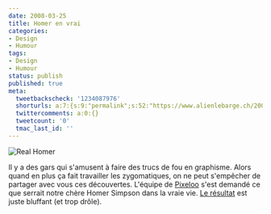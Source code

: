 ```yaml
---
date: 2008-03-25
title: Homer en vrai
categories:
- Design
- Humour
tags:
- Design
- Humour
status: publish
published: true
meta:
  tweetbackscheck: '1234087976'
  shorturls: a:7:{s:9:"permalink";s:52:"https://www.alienlebarge.ch/2008/03/25/homer-en-vrai/";s:7:"tinyurl";s:25:"https://tinyurl.com/acvzkp";s:4:"isgd";s:17:"https://is.gd/iNRD";s:5:"bitly";s:20:"https://bit.ly/4fEOM9";s:5:"snipr";s:22:"https://snipr.com/bibow";s:5:"snurl";s:22:"https://snurl.com/bibow";s:7:"snipurl";s:24:"https://snipurl.com/bibow";}
  twittercomments: a:0:{}
  tweetcount: '0'
  tmac_last_id: ''
---
```

<img src="https://dlgjp9x71cipk.cloudfront.net/2008/03/realhomer.png" alt="Real Homer" />

Il y a des gars qui s'amusent à faire des trucs de fou en graphisme. Alors quand en plus ça fait travailler les zygomatiques, on ne peut s'empêcher de partager avec vous ces découvertes.
L'équipe de <a href="https://pixeloo.blogspot.com/2008/03/homer-simpson-untooned.html" title="Le Blog de Pixeloo">Pixeloo</a> s'est demandé ce que serrait notre chère Homer Simpson dans la vraie vie. <a href="https://dlgjp9x71cipk.cloudfront.net/2008/03/realhomer.jpg" title="Homer Simpson en vrai">Le résultat</a> est juste bluffant (et trop drôle).
